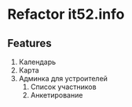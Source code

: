 # Refactor it52.info

## Features

1. Календарь
2. Карта
3. Админка для устроителей
   1. Список участников
   2. Анкетирование
